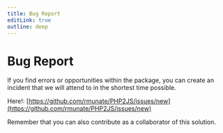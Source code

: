 ```yaml
---
title: Bug Report
editLink: true
outline: deep
---
```


# Bug Report

If you find errors or opportunities within the package, you can create an incident that we will attend to in the shortest time possible.

Here!:
[https://github.com/rmunate/PHP2JS/issues/new](https://github.com/rmunate/PHP2JS/issues/new)

Remember that you can also contribute as a collaborator of this solution.
